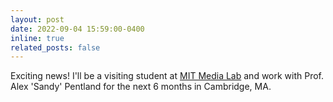 ```yaml
---
layout: post
date: 2022-09-04 15:59:00-0400
inline: true
related_posts: false
---
```


Exciting news! I'll be a visiting student at [MIT Media Lab](https://www.media.mit.edu/) and work with Prof. Alex 'Sandy' Pentland for the next 6 months in Cambridge, MA.
